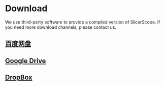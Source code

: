 # Download

We use third-party software to provide a compiled version of SlicerScope. If you need more download channels, please contact us.

## [百度网盘](https://docs.google.com/presentation/d/1UnHVMHzl0wuVWtHwBTU4mD6oV06yAukcuDUOitYhRSw/edit#slide=id.gef0214f23_0_0)

## [Google Drive](https://docs.google.com/presentation/d/1UnHVMHzl0wuVWtHwBTU4mD6oV06yAukcuDUOitYhRSw/edit#slide=id.gef0214f23_0_0)

## [DropBox](https://docs.google.com/presentation/d/1UnHVMHzl0wuVWtHwBTU4mD6oV06yAukcuDUOitYhRSw/edit#slide=id.gef0214f23_0_0)